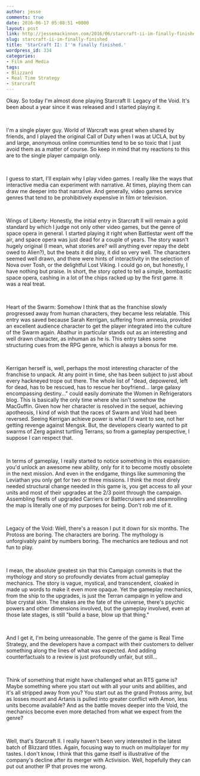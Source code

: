 ```yaml
---
author: jesse
comments: true
date: 2016-06-17 05:08:51 +0000
layout: post
link: http://jessemackinnon.com/2016/06/starcraft-ii-im-finally-finished/
slug: starcraft-ii-im-finally-finished
title: 'StarCraft II: I''m finally finished.'
wordpress_id: 334
categories:
- Film and Media
tags:
- Blizzard
- Real Time Strategy
- Starcraft
---
```





Okay. So today I'm almost done playing Starcraft II: Legacy of the Void. It's been about a year since it was released and I started playing it.










 










I'm a single player guy. World of Warcraft was great when shared by friends, and I played the original Call of Duty when I was at UCLA, but by and large, anonymous online communities tend to be so toxic that I just avoid them as a matter of course. So keep in mind that my reactions to this are to the single player campaign only.










 










I guess to start, I'll explain why I play video games. I really like the ways that interactive media can experiment with narrative. At times, playing them can draw me deeper into that narrative. And generally, video games service genres that tend to be prohibitively expensive in film or television.










 










Wings of Liberty: Honestly, the initial entry in Starcraft II will remain a gold standard by which I judge not only other video games, but the genre of space opera in general. I started playing it right when Battlestar went off the air, and space opera was just dead for a couple of years. The story wasn't hugely original (I mean, what stories are? will anything ever repay the debt owed to Alien?), but the beats it did play, it did so very well. The characters seemed well drawn, and there were hints of interactivity in the selection of Nova over Tosh, or the delightful Lost Viking. I could go on, but honestly, I have nothing but praise. In short, the story opted to tell a simple, bombastic space opera, cashing in a lot of the chips racked up by the first game. It was a real treat.










 










Heart of the Swarm: Somehow I think that as the franchise slowly progressed away from human characters, they became less relatable. This entry was saved because Sarah Kerrigan, suffering from amnesia, provided an excellent audience character to get the player integrated into the culture of the Swarm again. Abathur in particular stands out as an interesting and well drawn character, as inhuman as he is. This entry takes some structuring cues from the RPG genre, which is always a bonus for me.










 










Kerrigan herself is, well, perhaps the most interesting character of the franchise to unpack. At any point in time, she has been subject to just about every hackneyed trope out there. The whole list of "dead, depowered, left for dead, has to be rescued, has to rescue her boyfriend... large galaxy encompassing destiny..." could easily dominate the Women in Refrigerators blog. This is basically the only time where she isn't somehow the MacGuffin. Given how her character is resolved in the sequel, achieving apotheosis, I kind of wish that the races of Swarm and Void had been reversed. Seeing Kerrigan achieve power is what I'd want to see, not her getting revenge against Mengsk. But, the developers clearly wanted to pit swarms of Zerg against turtling Terrans, so from a gameplay perspective, I suppose I can respect that.










 










In terms of gameplay, I really started to notice something in this expansion: you'd unlock an awesome new ability, only for it to become mostly obsolete in the next mission. And even in the endgame, things like summoning the Leviathan you only get for two or three missions. I think the most direly needed structural change needed in this game is, you get access to all your units and most of their upgrades at the 2/3 point through the campaign. Assembling fleets of upgraded Carriers or Battlecruisers and steamrolling the map is literally one of my purposes for being. Don't rob me of it.










 










Legacy of the Void: Well, there's a reason I put it down for six months. The Protoss are boring. The characters are boring. The mythology is unforgivably paint by numbers boring. The mechanics are tedious and not fun to play.










 










I mean, the absolute greatest sin that this Campaign commits is that the mythology and story so profoundly deviates from actual gameplay mechanics. The story is vague, mystical, and transcendent, cloaked in made up words to make it even more opaque. Yet the gameplay mechanics, from the ship to the upgrades, is just the Terran campaign in yellow and blue crystal skin. The stakes are the fate of the universe, there's psychic powers and other dimensions involved, but the gameplay involved, even at those late stages, is still "build a base, blow up that thing."










 










And I get it, I'm being unreasonable. The genre of the game is Real Time Strategy, and the developers have a compact with their customers to deliver something along the lines of what was expected. And adding counterfactuals to a review is just profoundly unfair, but still...










 










Think of something that might have challenged what an RTS game is? Maybe something where you start out with all your units and abilities, and it's all stripped away from you? You start out as the grand Protoss army, but as losses mount and Artanis is pulled into greater conflict with Amon, less units become available? And as the battle moves deeper into the Void, the mechanics become even more detached from what we expect from the genre?










 










Well, that's Starcraft II. I really haven't been very interested in the latest batch of Blizzard titles. Again, focusing way to much on multiplayer for my tastes. I don't know, I think that this game itself is illustrative of the company's decline after its merger with Activision. Well, hopefully they can put out another IP that proves me wrong.



